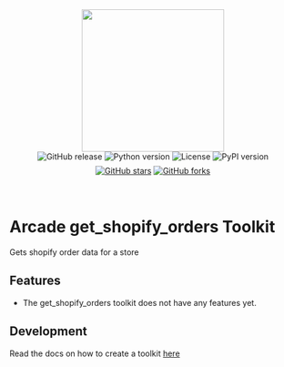 <div style="display: flex; justify-content: center; align-items: center;">
  <img
    src="https://docs.arcade.dev/images/logo/arcade-logo.png"
    style="width: 250px;"
  >
</div>

<div style="display: flex; justify-content: center; align-items: center; margin-bottom: 8px;">
  <img src="https://img.shields.io/github/v/release/brianplynn/get_shopify_orders" alt="GitHub release" style="margin: 0 2px;">
  <img src="https://img.shields.io/badge/python-3.10+-blue.svg" alt="Python version" style="margin: 0 2px;">
  <img src="https://img.shields.io/badge/license-MIT-green.svg" alt="License" style="margin: 0 2px;">
  <img src="https://img.shields.io/pypi/v/arcade_get_shopify_orders" alt="PyPI version" style="margin: 0 2px;">
</div>
<div style="display: flex; justify-content: center; align-items: center;">
  <a href="https://github.com/brianplynn/get_shopify_orders" target="_blank">
    <img src="https://img.shields.io/github/stars/brianplynn/get_shopify_orders" alt="GitHub stars" style="margin: 0 2px;">
  </a>
  <a href="https://github.com/brianplynn/get_shopify_orders/fork" target="_blank">
    <img src="https://img.shields.io/github/forks/brianplynn/get_shopify_orders" alt="GitHub forks" style="margin: 0 2px;">
  </a>
</div>


<br>
<br>

# Arcade get_shopify_orders Toolkit
Gets shopify order data for a store
## Features

- The get_shopify_orders toolkit does not have any features yet.

## Development

Read the docs on how to create a toolkit [here](https://docs.arcade.dev/home/build-tools/create-a-toolkit)